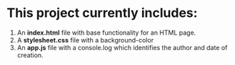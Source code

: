 # This project currently includes:

1. An **index.html** file with base functionality for an HTML page.
2. A **stylesheet.css** file with a background-color
3. An **app.js** file with a console.log which identifies the author and date of creation.
